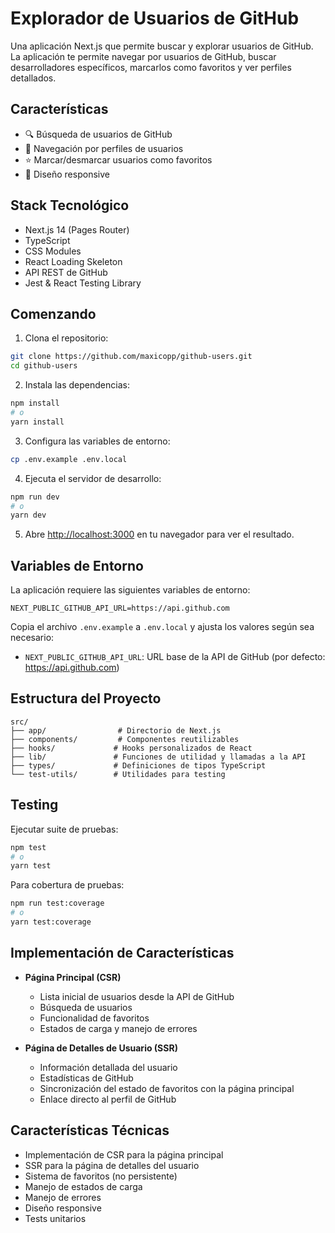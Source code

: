 # Explorador de Usuarios de GitHub

Una aplicación Next.js que permite buscar y explorar usuarios de GitHub. La aplicación te permite navegar por usuarios de GitHub, buscar desarrolladores específicos, marcarlos como favoritos y ver perfiles detallados.

## Características

- 🔍 Búsqueda de usuarios de GitHub
- 👥 Navegación por perfiles de usuarios
- ⭐ Marcar/desmarcar usuarios como favoritos
- 📱 Diseño responsive

## Stack Tecnológico

- Next.js 14 (Pages Router)
- TypeScript
- CSS Modules
- React Loading Skeleton
- API REST de GitHub
- Jest & React Testing Library

## Comenzando

1. Clona el repositorio:
```bash
git clone https://github.com/maxicopp/github-users.git
cd github-users
```

2. Instala las dependencias:
```bash
npm install
# o
yarn install
```

3. Configura las variables de entorno:
```bash
cp .env.example .env.local
```

4. Ejecuta el servidor de desarrollo:
```bash
npm run dev
# o
yarn dev
```

5. Abre [http://localhost:3000](http://localhost:3000) en tu navegador para ver el resultado.

## Variables de Entorno

La aplicación requiere las siguientes variables de entorno:

```env
NEXT_PUBLIC_GITHUB_API_URL=https://api.github.com
```

Copia el archivo `.env.example` a `.env.local` y ajusta los valores según sea necesario:
- `NEXT_PUBLIC_GITHUB_API_URL`: URL base de la API de GitHub (por defecto: https://api.github.com)

## Estructura del Proyecto

```
src/
├── app/                # Directorio de Next.js
├── components/         # Componentes reutilizables
├── hooks/             # Hooks personalizados de React
├── lib/               # Funciones de utilidad y llamadas a la API
├── types/             # Definiciones de tipos TypeScript
└── test-utils/        # Utilidades para testing
```

## Testing

Ejecutar suite de pruebas:

```bash
npm test
# o
yarn test
```

Para cobertura de pruebas:

```bash
npm run test:coverage
# o
yarn test:coverage
```

## Implementación de Características

- **Página Principal (CSR)**
  - Lista inicial de usuarios desde la API de GitHub
  - Búsqueda de usuarios
  - Funcionalidad de favoritos
  - Estados de carga y manejo de errores

- **Página de Detalles de Usuario (SSR)**
  - Información detallada del usuario
  - Estadísticas de GitHub
  - Sincronización del estado de favoritos con la página principal
  - Enlace directo al perfil de GitHub

## Características Técnicas

- Implementación de CSR para la página principal
- SSR para la página de detalles del usuario
- Sistema de favoritos (no persistente)
- Manejo de estados de carga
- Manejo de errores
- Diseño responsive
- Tests unitarios
